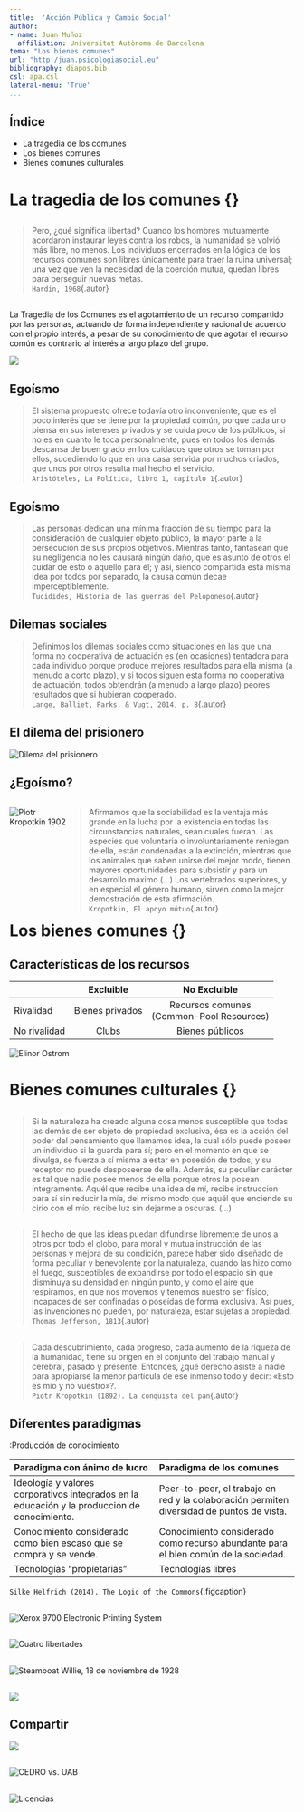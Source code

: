 ```yaml
---
title:  'Acción Pública y Cambio Social'
author:
- name: Juan Muñoz
  affiliation: Universitat Autònoma de Barcelona
tema: "Los bienes comunes"
url: "http:/juan.psicologiasocial.eu"
bibliography: diapos.bib
csl: apa.csl
lateral-menu: 'True'
...
```


## Índice

* La tragedia de los comunes
* Los bienes comunes
* Bienes comunes culturales

# La tragedia de los comunes {}

##

>Pero, ¿qué significa libertad? Cuando los hombres mutuamente acordaron instaurar leyes contra los robos, la humanidad se volvió más libre, no menos. Los individuos encerrados en la lógica de los recursos comunes son libres únicamente para traer la ruina universal; una vez que ven la necesidad de la coerción mutua, quedan libres para perseguir nuevas metas.\
`Hardin, 1968`{.autor}

##

La Tragedia de los Comunes es el agotamiento  de un recurso compartido por las personas, actuando de forma independiente y racional de acuerdo con el propio interés, a pesar de su conocimiento de que agotar el recurso común es contrario al interés a largo plazo del grupo.

![](imagenes-bienes-comunes/TragedyOfTheCommons.png)

## Egoísmo

>El sistema propuesto ofrece todavía otro inconveniente, que es el poco interés que se tiene por la propiedad común, porque cada uno piensa en sus intereses privados y se cuida poco de los públicos, si no es en cuanto le toca personalmente, pues en todos los demás descansa de buen grado en los cuidados que otros se toman por ellos, sucediendo lo que en una casa servida por muchos criados, que unos por otros resulta mal hecho el servicio.\
`Aristóteles, La Política, libro 1, capítulo 1`{.autor}

## Egoísmo

>Las personas dedican una mínima fracción de su tiempo para la consideración de cualquier objeto público, la mayor parte a la persecución de sus propios objetivos. Mientras tanto, fantasean que su negligencia no les causará ningún daño, que es asunto de otros el cuidar de esto o aquello para él; y así, siendo compartida esta misma idea por todos por separado, la causa común decae imperceptiblemente.\
`Tucidides, Historia de las guerras del Peloponeso`{.autor}

## Dilemas sociales

>Definimos los dilemas sociales como situaciones en las que una forma no cooperativa de actuación es (en ocasiones) tentadora para cada individuo porque produce mejores resultados para ella misma (a menudo a corto plazo), y si todos siguen esta forma no cooperativa de actuación, todos obtendrán (a menudo a largo plazo) peores resultados que si hubieran cooperado.\
`Lange, Balliet, Parks, & Vugt, 2014, p. 8`{.autor}

## El dilema del prisionero

![Dilema del prisionero](imagenes-prisionero/DilemaDelPrisionero.png)

## ¿Egoísmo?

<div id="column1" style="float:left; margin:0; width:20%;">

![Piotr Kropotkin\
1902](imagenes-bienes-comunes/Kropotkin.jpg)

</div>

<div id="column1" style="float:left; margin:0; width:80%;">

>Afirmamos que la sociabilidad es la ventaja más grande en la lucha por la existencia en todas las circunstancias naturales, sean cuales fueran. Las especies que voluntaria o involuntariamente reniegan de ella, están condenadas a la extinción, mientras que los animales que saben unirse del mejor modo, tienen mayores oportunidades para subsistir y para un desarrollo máximo (…)  Los vertebrados superiores, y en especial el género humano, sirven como la mejor demostración de esta afirmación.\
`Kropotkin, El apoyo mútuo`{.autor}

</div>

# Los bienes comunes {}

## Características de los recursos

|              |    Excluible    |                No Excluible                 |
|:-------------|:---------------:|:-------------------------------------------:|
| Rivalidad    | Bienes privados | Recursos comunes<br>(Common-Pool Resources) |
| No rivalidad |      Clubs      |               Bienes públicos               |

![Elinor Ostrom](imagenes-bienes-comunes/Ostrom.jpg)

# Bienes comunes culturales {}

##

>Si la naturaleza ha creado alguna cosa menos susceptible que todas las demás  de ser objeto de propiedad exclusiva, ésa es la acción del poder del pensamiento que llamamos idea, la cual sólo puede poseer un individuo si la guarda para sí; pero en el momento en que se divulga, se fuerza a sí misma a estar en posesión de todos, y su receptor no puede desposeerse de ella. Además, su peculiar carácter es tal que nadie posee menos de ella porque otros la posean íntegramente. Aquél que recibe una idea de mí, recibe instrucción para sí sin reducir la mía, del mismo modo que aquél que enciende su cirio con el mío, recibe luz sin dejarme a oscuras. (...)

##

>El hecho de que las ideas puedan difundirse libremente de unos a otros por todo el globo, para moral y mutua instrucción de las personas y mejora de su condición, parece haber sido diseñado de forma peculiar y benevolente por la naturaleza, cuando las hizo como el fuego, susceptibles de expandirse por todo el espacio sin que disminuya su densidad en ningún punto, y como el aire que respiramos, en que nos movemos y tenemos nuestro ser físico, incapaces de ser confinadas o poseídas de forma exclusiva. Así pues, las invenciones no pueden, por naturaleza, estar sujetas a propiedad.\
`Thomas Jefferson, 1813`{.autor}

##

>Cada descubrimiento, cada progreso, cada aumento de la riqueza de la humanidad, tiene su origen en el conjunto del trabajo manual y cerebral, pasado y presente. Entonces, ¿qué derecho asiste a nadie para apropiarse la menor partícula de ese inmenso todo y decir: «Esto es mío y no vuestro»?.\
`Piotr Kropotkin (1892). La conquista del pan`{.autor}

## Diferentes paradigmas

:Producción de conocimiento

| Paradigma con ánimo de lucro                                                                 | Paradigma de los comunes                                                                  |
|:---------------------------------------------------------------------------------------------|:------------------------------------------------------------------------------------------|
| Ideología y valores corporativos integrados en la educación y la producción de conocimiento. | Peer-to-peer, el trabajo en red y la colaboración permiten diversidad de puntos de vista. |
| Conocimiento considerado como bien escaso que se compra y se vende.                          | Conocimiento considerado como recurso abundante para el bien común de la sociedad.        |
| Tecnologías “propietarias”                                                                   | Tecnologías libres                                                                        |

`Silke Helfrich (2014). The Logic of the Commons`{.figcaption}

##

![Xerox 9700 Electronic Printing System](imagenes-bienes-comunes/Impresora.png)

##

![Cuatro libertades](imagenes-bienes-comunes/CuatroLibertades.jpg)

##

![Steamboat Willie, 18 de noviembre de 1928](imagenes-bienes-comunes/Mickey.jpg)

##

![](imagenes-bienes-comunes/Disney.jpg)

## Compartir
![](imagenes-bienes-comunes/Compartir.jpg)

##

![CEDRO vs. UAB](imagenes-bienes-comunes/CEDRO-UAB.jpg)

##

![Licencias](imagenes-bienes-comunes/CreativeCommons.jpg)

